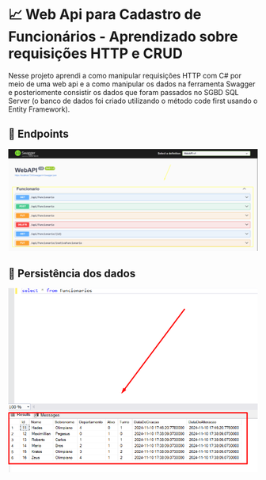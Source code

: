 # 📈 Web Api para Cadastro de Funcionários - Aprendizado sobre requisições HTTP e CRUD

Nesse projeto aprendi a como manipular requisições HTTP com C# por meio de uma web api e a como manipular os dados na ferramenta Swagger e posteriomente consistir os dados que foram passados no SGBD SQL Server (o banco de dados foi criado utilizando o método code first usando o Entity Framework).

## 📌 Endpoints

<img src="https://github.com/kevineduardoo/WebApi/blob/main/Endpoints.png" >

## 📌 Persistência dos dados 

<img src="https://github.com/kevineduardoo/WebApi/blob/main/TabelaBancoDeDados.png" >


